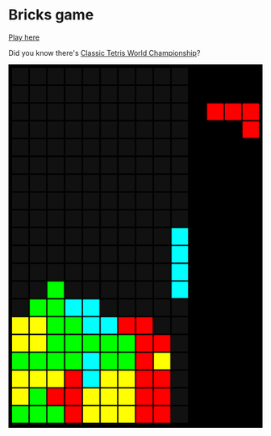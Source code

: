 # Bricks game

[Play here](https://python273.github.io/web-sketches/bricks/bricks.html)

Did you know there's [Classic Tetris World Championship](https://www.youtube.com/watch?v=DdfRQjb5o9k)?

![](./screenshot-bricks.png)
